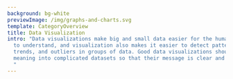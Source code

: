 ```yaml
---
background: bg-white
previewImage: /img/graphs-and-charts.svg
template: CategoryOverview
title: Data Visualization
intro: "Data visualizations make big and small data easier for the human brain
  to understand, and visualization also makes it easier to detect patterns,
  trends, and outliers in groups of data. Good data visualizations should place
  meaning into complicated datasets so that their message is clear and concise.
  "
---
```

